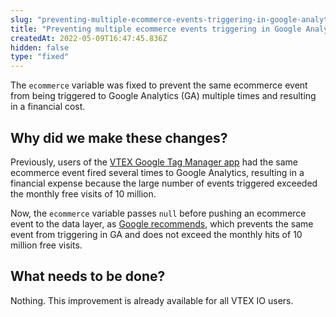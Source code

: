 ```yaml
---
slug: "preventing-multiple-ecommerce-events-triggering-in-google-analytics"
title: "Preventing multiple ecommerce events triggering in Google Analytics"
createdAt: 2022-05-09T16:47:45.836Z
hidden: false
type: "fixed"
---
```


The `ecommerce` variable was fixed to prevent the same ecommerce event from being triggered to Google Analytics (GA) multiple times and resulting in a financial cost.

## Why did we make these changes?

Previously, users of the [VTEX Google Tag Manager app](https://developers.vtex.com/vtex-developer-docs/docs/google-tag-manager) had the same ecommerce event fired several times to Google Analytics, resulting in a financial expense because the large number of events triggered exceeded the monthly free visits of 10 million.

Now, the `ecommerce` variable passes `null` before pushing an ecommerce event to the data layer, as [Google recommends](https://developers.google.com/analytics/devguides/collection/ua/gtm/enhanced-ecommerce#clear-ecommerce#clear-ecommerce), which prevents the same event from triggering in GA and does not exceed the monthly hits of 10 million free visits.

## What needs to be done?

Nothing. This improvement is already available for all VTEX IO users.